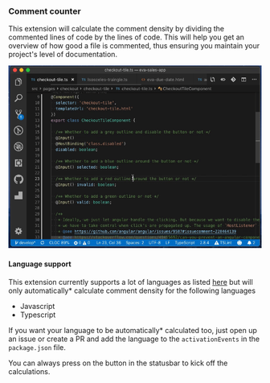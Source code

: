 ### Comment counter


This extension will calculate the comment density by dividing the commented lines of code by the lines of code. This will help you
get an overview of how good a file is commented, thus ensuring you maintain your project's level of documentation.

![demo](https://raw.githubusercontent.com/realappie/vscode-doc-extension/master/assets/demo.gif)

#### Language support

This extension currently supports a lot of languages as listed [here](http://cloc.sourceforge.net/#Languages) but will only automatically* calculate comment density for the following languages

- Javascript
- Typescript

If you want your language to be automatically* calculated too, just open up an issue or create a PR and add the language to the `activationEvents` in the `package.json` file.

You can always press on the button in the statusbar to kick off the calculations.